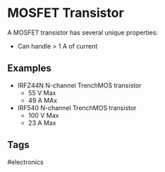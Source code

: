 # MOSFET Transistor 

A MOSFET transistor has several unique properties:  

* Can handle > 1 A of current  

## Examples
* IRFZ44N N-channel TrenchMOS transistor
    * 55 V Max
    * 49 A MAx
* IRF540 N-channel TrenchMOS transistor  
    * 100 V Max
    * 23 A Max

## Tags
#electronics
